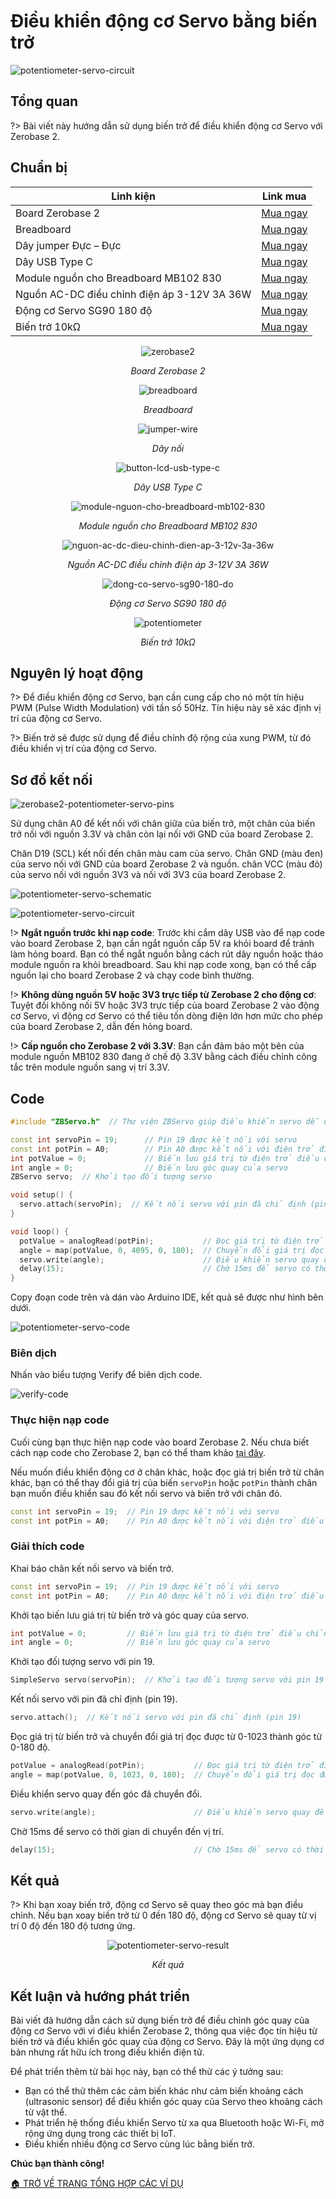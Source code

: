 <br>
<br>
<br>

# Điều khiển động cơ Servo bằng biến trở

![potentiometer-servo-circuit](https://cdn.chipstack.vn/zerobase2/servo/potentiometer-servo-circuit.jpg)

## Tổng quan

?> Bài viết này hướng dẫn sử dụng biến trở để điều khiển động cơ Servo với Zerobase 2.

## Chuẩn bị

| Linh kiện | Link mua |
|--- | --- |
| Board Zerobase 2|[Mua ngay](https://chipstack.vn/san-pham/zerobase-2/) |
| Breadboard |[Mua ngay](https://chipstack.vn/san-pham/breadboard-830-lo/) |
| Dây jumper Đực – Đực | [Mua ngay](https://chipstack.vn/san-pham/day-jumper-duc-duc/) |
| Dây USB Type C |[Mua ngay](https://chipstack.vn/san-pham/day-usb-type-c-1m/) |
| Module nguồn cho Breadboard MB102 830 | [Mua ngay](https://chipstack.vn/san-pham/module-nguon-cho-breadboard-mb102-830/) |
| Nguồn AC-DC điều chỉnh điện áp 3-12V 3A 36W | [Mua ngay](https://chipstack.vn/san-pham/nguon-ac-dc-dieu-chinh-dien-ap-3-12v-3a-36w/) |
| Động cơ Servo SG90 180 độ | [Mua ngay](https://chipstack.vn/san-pham/dong-co-servo-sg90-180-do/) |
| Biến trở 10kΩ | [Mua ngay](https://chipstack.vn/san-pham/bien-tro-wh148-3-chan-truc-15mm/) |

<div align="center">
    <img src="https://cdn.chipstack.vn/default/zerobase2-overview.png" alt="zerobase2">
    <p><em>Board Zerobase 2</em></p>
</div>

<div align="center">
    <img src="https://cdn.chipstack.vn/default/breadboard.png" alt="breadboard">
    <p><em>Breadboard</em></p>
</div>

<div align="center">
    <img src="https://cdn.chipstack.vn/default/jumper-wire.png" alt="jumper-wire">
    <p><em>Dây nối</em></p>
</div>

<div align="center">
    <img src="https://cdn.chipstack.vn/default/usb-type-c.jpg" alt="button-lcd-usb-type-c">
    <p><em>Dây USB Type C</em></p>
</div>

<div align="center">
    <img src="https://cdn.chipstack.vn/default/module-nguon-cho-breadboard-mb102-830.jpg" alt="module-nguon-cho-breadboard-mb102-830">
    <p><em>Module nguồn cho Breadboard MB102 830</em></p>
</div>

<div align="center">
    <img src="https://cdn.chipstack.vn/default/nguon-ac-dc-dieu-chinh-dien-ap-3-12v-3a-36w.jpg" alt="nguon-ac-dc-dieu-chinh-dien-ap-3-12v-3a-36w">
    <p><em>Nguồn AC-DC điều chỉnh điện áp 3-12V 3A 36W</em></p>
</div>

<div align="center">
    <img src="https://cdn.chipstack.vn/zerobase/servo/dong-co-servo-sg90-180-do.jpg" alt="dong-co-servo-sg90-180-do">
    <p><em>Động cơ Servo SG90 180 độ</em></p>
</div>

<div align="center">
    <img src="https://cdn.chipstack.vn/zerobase/potentiometer/potentiometer.jpg" alt="potentiometer">
    <p><em>Biến trở 10kΩ</em></p>
</div>

## Nguyên lý hoạt động

?> Để điều khiển động cơ Servo, bạn cần cung cấp cho nó một tín hiệu PWM (Pulse Width Modulation) với tần số 50Hz. Tín hiệu này sẽ xác định vị trí của động cơ Servo.

?> Biến trở sẽ được sử dụng để điều chỉnh độ rộng của xung PWM, từ đó điều khiển vị trí của động cơ Servo.

## Sơ đồ kết nối

![zerobase2-potentiometer-servo-pins](https://cdn.chipstack.vn/zerobase2/servo/zerobase2-potentiometer-servo-pins.png)

Sử dụng chân A0 để kết nối với chân giữa của biến trở, một chân của biến trở nối với nguồn 3.3V và chân còn lại nối với GND của board Zerobase 2.

Chân D19 (SCL) kết nối đến chân màu cam của servo. Chân GND (màu đen) của servo nối với GND của board Zerobase 2 và nguồn. chân VCC (màu đỏ) của servo nối với nguồn 3V3 và nối với 3V3 của board Zerobase 2.

![potentiometer-servo-schematic](https://cdn.chipstack.vn/zerobase2/servo/potentiometer-servo-schematic.png)

![potentiometer-servo-circuit](https://cdn.chipstack.vn/zerobase2/servo/potentiometer-servo-circuit.jpg)

!> **Ngắt nguồn trước khi nạp code**: Trước khi cắm dây USB vào để nạp code vào board Zerobase 2, bạn cần ngắt nguồn cấp 5V ra khỏi board để tránh làm hỏng board. Bạn có thể ngắt nguồn bằng cách rút dây nguồn hoặc tháo module nguồn ra khỏi breadboard. Sau khi nạp code xong, bạn có thể cấp nguồn lại cho board Zerobase 2 và chạy code bình thường.

!> **Không dùng nguồn 5V hoặc 3V3 trực tiếp từ Zerobase 2 cho động cơ**: Tuyệt đối không nối 5V hoặc 3V3 trực tiếp của board Zerobase 2 vào động cơ Servo, vì động cơ Servo có thể tiêu tốn dòng điện lớn hơn mức cho phép của board Zerobase 2, dẫn đến hỏng board.

!> **Cấp nguồn cho Zerobase 2 với 3.3V**: Bạn cần đảm bảo một bên của module nguồn MB102 830 đang ở chế độ 3.3V bằng cách điều chỉnh công tắc trên module nguồn sang vị trí 3.3V.


## Code
```cpp
#include "ZBServo.h"  // Thư viện ZBServo giúp điều khiển servo dễ dàng

const int servoPin = 19;      // Pin 19 được kết nối với servo
const int potPin = A0;        // Pin A0 được kết nối với điện trở điều chỉnh (potentiometer)
int potValue = 0;             // Biến lưu giá trị từ điện trở điều chỉnh
int angle = 0;                // Biến lưu góc quay của servo
ZBServo servo;  // Khởi tạo đối tượng servo

void setup() {
  servo.attach(servoPin);  // Kết nối servo với pin đã chỉ định (pin 19)
}

void loop() {
  potValue = analogRead(potPin);           // Đọc giá trị từ điện trở điều chỉnh
  angle = map(potValue, 0, 4095, 0, 180);  // Chuyển đổi giá trị đọc được từ 0-4095 thành góc từ 0-180 độ
  servo.write(angle);                      // Điều khiển servo quay đến góc đã chuyển đổi
  delay(15);                               // Chờ 15ms để servo có thời gian di chuyển đến vị trí
}
```

Copy đoạn code trên và dán vào Arduino IDE, kết quả sẽ được như hình bên dưới.

![potentiometer-servo-code](https://cdn.chipstack.vn/zerobase2/servo/potentiometer-servo-code.png "potentiometer-servo-code")

### Biên dịch

Nhấn vào biểu tượng Verify để biên dịch code.

![verify-code](https://cdn.chipstack.vn/default/verify-code.png "verify-code]")

### Thực hiện nạp code

Cuối cùng bạn thực hiện nạp code vào board Zerobase 2. Nếu chưa biết cách nạp code cho Zerobase 2, bạn có thể tham khảo [tại đây](https://zerobase.chipstack.vn/#/vi/zerobase-2/quickstart).

Nếu muốn điều khiển động cơ ở chân khác, hoặc đọc giá trị biến trở từ chân khác, bạn có thể thay đổi giá trị của biến `servoPin` hoặc `potPin` thành chân bạn muốn điều khiển sau đó kết nối servo và biến trở với chân đó.

```cpp
const int servoPin = 19;  // Pin 19 được kết nối với servo
const int potPin = A0;    // Pin A0 được kết nối với điện trở điều chỉnh (potentiometer)
```

### Giải thích code

Khai báo chân kết nối servo và biến trở.
```cpp
const int servoPin = 19;  // Pin 19 được kết nối với servo
const int potPin = A0;    // Pin A0 được kết nối với điện trở điều chỉnh (potentiometer)
```
Khởi tạo biến lưu giá trị từ biến trở và góc quay của servo.
```cpp
int potValue = 0;         // Biến lưu giá trị từ điện trở điều chỉnh
int angle = 0;            // Biến lưu góc quay của servo
```

Khởi tạo đối tượng servo với pin 19.
```cpp
SimpleServo servo(servoPin);  // Khởi tạo đối tượng servo với pin 19
```

Kết nối servo với pin đã chỉ định (pin 19).
```cpp
servo.attach();  // Kết nối servo với pin đã chỉ định (pin 19)
```

Đọc giá trị từ biến trở và chuyển đổi giá trị đọc được từ 0-1023 thành góc từ 0-180 độ.
```cpp
potValue = analogRead(potPin);           // Đọc giá trị từ điện trở điều chỉnh
angle = map(potValue, 0, 1023, 0, 180);  // Chuyển đổi giá trị đọc được từ 0-1023 thành góc từ 0-180 độ
```

Điều khiển servo quay đến góc đã chuyển đổi.
```cpp
servo.write(angle);                      // Điều khiển servo quay đến góc đã chuyển đổi
```

Chờ 15ms để servo có thời gian di chuyển đến vị trí.
```cpp
delay(15);                               // Chờ 15ms để servo có thời gian di chuyển đến vị trí
```

## Kết quả

?> Khi bạn xoay biến trở, động cơ Servo sẽ quay theo góc mà bạn điều chỉnh. Nếu bạn xoay biến trở từ 0 đến 180 độ, động cơ Servo sẽ quay từ vị trí 0 độ đến 180 độ tương ứng.

<div align="center">
    <img src="https://cdn.chipstack.vn/zerobase2/servo/potentiometer-servo-result.gif" alt="potentiometer-servo-result">
    <p><em>Kết quả</em></p>
</div>

## Kết luận và hướng phát triển

Bài viết đã hướng dẫn cách sử dụng biến trở để điều chỉnh góc quay của động cơ Servo với vi điều khiển Zerobase 2, thông qua việc đọc tín hiệu từ biến trở và điều khiển góc quay của động cơ Servo. Đây là một ứng dụng cơ bản nhưng rất hữu ích trong điều khiển điện tử.

Để phát triển thêm từ bài học này, bạn có thể thử các ý tưởng sau:

- Bạn có thể thử thêm các cảm biến khác như cảm biến khoảng cách (ultrasonic sensor) để điều khiển góc quay của Servo theo khoảng cách từ vật thể.
- Phát triển hệ thống điều khiển Servo từ xa qua Bluetooth hoặc Wi-Fi, mở rộng ứng dụng trong các thiết bị IoT.
- Điều khiển nhiều động cơ Servo cùng lúc bằng biến trở.

**Chúc bạn thành công!**

[🏠 TRỞ VỀ TRANG TỔNG HỢP CÁC VÍ DỤ](vi/zerobase-2/examples.md)